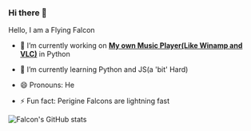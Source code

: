 ### Hi there 👋
Hello, I am a Flying Falcon

- 🔭 I’m currently working on <u>**My own Music Player(Like Winamp and VLC)**</u> in Python 

- 🌱 I’m currently learning Python and JS(a 'bit' Hard)

- 😄 Pronouns: He

- ⚡ Fun fact: Perigine Falcons are lightning fast

![Falcon's GitHub stats](https://github-readme-stats.vercel.app/api?username=nav-github01001&show_icons=true&theme=high_contrast)

